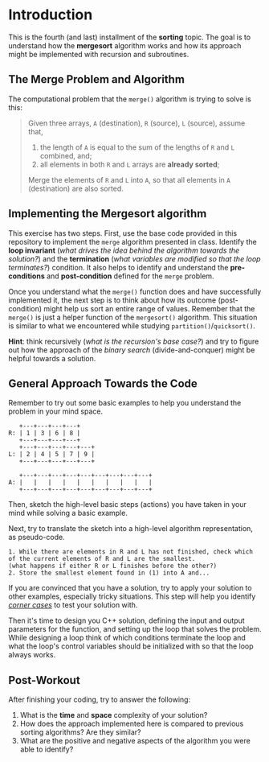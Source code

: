 # Introduction

This is the fourth (and last) installment of the **sorting** topic.
The goal is to understand how the **mergesort** algorithm works and how its
approach might be implemented with recursion and subroutines.

## The Merge Problem and Algorithm

The computational problem that the `merge()` algorithm is trying to solve is
this:

> Given three arrays, `A` (destination), `R` (source), `L` (source), assume that,
>
> 1. the length of `A` is equal to the sum of the lengths of `R` and `L` combined, and;
> 2. all elements in both `R` and `L` arrays are **already sorted**;
>
> Merge the elements of `R` and `L` into `A`, so that all elements in `A` (destination) are also sorted.

## Implementing the Mergesort algorithm

This exercise has two steps. First, use the base code provided in this
repository to implement the `merge` algorithm presented in class.
Identify the **loop invariant** (_what drives the idea behind the algorithm
towards the solution?_) and the **termination** (_what variables are modified
so that the loop terminates?_) condition.
It also helps to identify and understand the **pre-conditions** and
**post-condition** defined for the `merge` problem.

Once you understand what the `merge()` function does and have successfully
implemented it, the next step is to think about how its outcome
(post-condition) might help us sort an entire range of values.
Remember that the `merge()` is just a helper function of the `mergesort()`
algorithm. This situation is similar to what we encountered while studying
`partition()`/`quicksort()`.

**Hint**: think recursively (_what is the recursion's base case?_) and try to
figure out how the approach of the _binary search_ (divide-and-conquer) might
be helpful towards a solution.

## General Approach Towards the Code

Remember to try out some basic examples to help you understand the problem in
your mind space.

```
   +---+---+---+---+
R: | 1 | 3 | 6 | 8 |
   +---+---+---+---+
   +---+---+---+---+---+
L: | 2 | 4 | 5 | 7 | 9 |
   +---+---+---+---+---+

   +---+---+---+---+---+---+---+---+---+
A: |   |   |   |   |   |   |   |   |   |
   +---+---+---+---+---+---+---+---+---+
```

Then, sketch the high-level basic steps (actions) you have taken in your mind
while solving a basic example.

Next, try to translate the sketch into a high-level algorithm representation,
as pseudo-code.

```
1. While there are elements in R and L has not finished, check which of the current elements of R and L are the smallest.
(what happens if either R or L finishes before the other?)
2. Store the smallest element found in (1) into A and...
```

If you are convinced that you have a solution, try to apply your solution to
other examples, especially tricky situations. This step will help you identify
[_corner cases_](https://en.wikipedia.org/wiki/Corner_case) to test your
solution with.

Then it's time to design you C++ solution, defining the input and output
parameters for the function, and setting up the loop that solves the problem.
While designing a loop think of which conditions terminate the loop and what
the loop's control variables should be initialized with so that the loop always
works.

## Post-Workout

After finishing your coding, try to answer the following:

1. What is the **time** and **space** complexity of your solution?
2. How does the approach implemented here is compared to previous sorting
   algorithms? Are they similar?
3. What are the positive and negative aspects of the algorithm you were able to
   identify?
